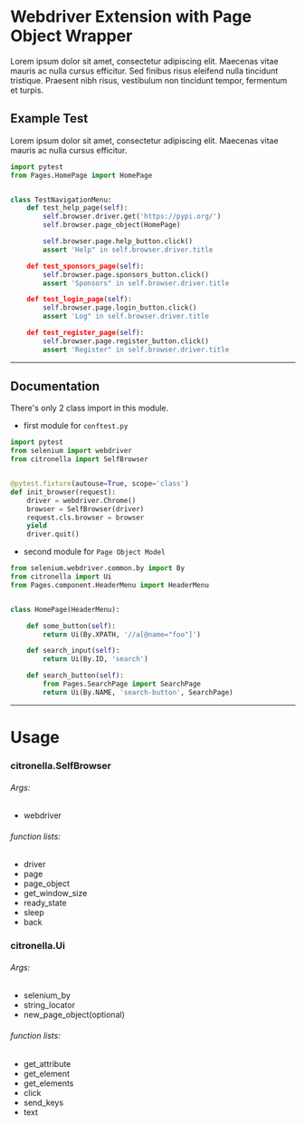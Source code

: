 # Webdriver Extension with Page Object Wrapper

Lorem ipsum dolor sit amet, consectetur adipiscing elit. Maecenas vitae mauris ac nulla cursus efficitur. Sed finibus risus eleifend nulla tincidunt tristique. Praesent nibh risus, vestibulum non tincidunt tempor, fermentum et turpis.

## Example Test
Lorem ipsum dolor sit amet, consectetur adipiscing elit. Maecenas vitae mauris ac nulla cursus efficitur.

```python
import pytest
from Pages.HomePage import HomePage


class TestNavigationMenu:
    def test_help_page(self):
        self.browser.driver.get('https://pypi.org/')
        self.browser.page_object(HomePage)

        self.browser.page.help_button.click()
        assert 'Help" in self.browser.driver.title

    def test_sponsors_page(self):
        self.browser.page.sponsors_button.click()
        assert 'Sponsors" in self.browser.driver.title

    def test_login_page(self):
        self.browser.page.login_button.click()
        assert 'Log" in self.browser.driver.title

    def test_register_page(self):
        self.browser.page.register_button.click()
        assert 'Register" in self.browser.driver.title
```
___
## Documentation

There's only 2 class import in this module.

* first module for `conftest.py`

```python
import pytest
from selenium import webdriver
from citronella import SelfBrowser


@pytest.fixture(autouse=True, scope='class')
def init_browser(request):
    driver = webdriver.Chrome()
    browser = SelfBrowser(driver)
    request.cls.browser = browser
    yield
    driver.quit()
```

* second module for `Page Object Model`

```python
from selenium.webdriver.common.by import By
from citronella import Ui
from Pages.component.HeaderMenu import HeaderMenu


class HomePage(HeaderMenu):

    def some_button(self):
        return Ui(By.XPATH, '//a[@name="foo"]')

    def search_input(self):
        return Ui(By.ID, 'search')

    def search_button(self):
        from Pages.SearchPage import SearchPage
        return Ui(By.NAME, 'search-button', SearchPage)
```

___
# Usage

### citronella.SelfBrowser

###### Args:
- webdriver

###### function lists:
- driver
- page
- page_object
- get_window_size
- ready_state
- sleep
- back

### citronella.Ui

###### Args:
- selenium_by
- string_locator
- new_page_object(optional)

###### function lists:
- get_attribute
- get_element
- get_elements
- click
- send_keys
- text
